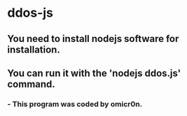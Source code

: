 # ddos-js

## You need to install nodejs software for installation.
## You can run it with the 'nodejs ddos.js' command.

###             - This program was coded by omicr0n.

